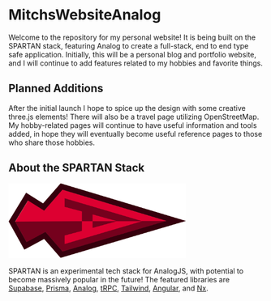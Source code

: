 # MitchsWebsiteAnalog

Welcome to the repository for my personal website! It is being built on the SPARTAN stack, featuring Analog to create a full-stack, end to end type safe application. Initially, this will be a personal blog and portfolio website, and I will continue to add features related to my hobbies and favorite things.

## Planned Additions

After the initial launch I hope to spice up the design with some creative three.js elements!
There will also be a travel page utilizing OpenStreetMap.
My hobby-related pages will continue to have useful information and tools added, in hope they will eventually become useful reference pages to those who share those hobbies.

## About the SPARTAN Stack

<img alt="The tip of a spear with the Angular A inside" width="350px" src="./libs/assets/spartan.svg" title="Spartan logo"/>

SPARTAN is an experimental tech stack for AnalogJS, with potential to become massively popular in the future!
The featured libraries are [Supabase](https://supabase.com/), [Prisma](https://www.prisma.io/), [Analog](https://analogjs.org/),
[tRPC](https://trpc.io/), [Tailwind](https://tailwindcss.com/), [Angular](https://angular.io/),
and [Nx](https://nx.dev/).
